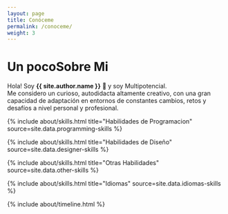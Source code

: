 ```yaml
---
layout: page
title: Conóceme
permalink: /conoceme/
weight: 3
---
```


# **Un pocoSobre Mi**


Hola! Soy **{{ site.author.name }}** :wave: y soy Multipotencial. </br>
Me considero un curioso, autodidacta altamente creativo, con una gran capacidad de adaptación en entornos de constantes cambios, retos y desafíos a nivel personal y profesional.

<div class="row">
{% include about/skills.html title="Habilidades de Programacion" source=site.data.programming-skills %}

{% include about/skills.html title="Habilidades de Diseño" source=site.data.designer-skills %}


{% include about/skills.html title="Otras Habilidades" source=site.data.other-skills %}


{% include about/skills.html title="Idiomas" source=site.data.idiomas-skills %}
</div>

<div class="row">
{% include about/timeline.html %}
</div>
